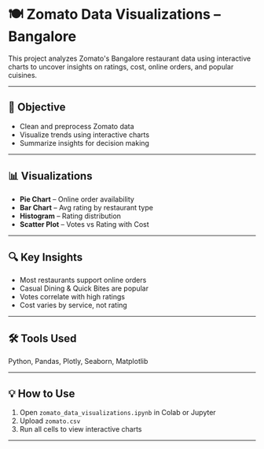 
# 🍽️ Zomato Data Visualizations – Bangalore

This project analyzes Zomato's Bangalore restaurant data using interactive charts to uncover insights on ratings, cost, online orders, and popular cuisines.

---

## 📌 Objective
- Clean and preprocess Zomato data  
- Visualize trends using interactive charts  
- Summarize insights for decision making  

---

## 📊 Visualizations
- **Pie Chart** – Online order availability  
- **Bar Chart** – Avg rating by restaurant type  
- **Histogram** – Rating distribution  
- **Scatter Plot** – Votes vs Rating with Cost  

---

## 🔍 Key Insights
- Most restaurants support online orders  
- Casual Dining & Quick Bites are popular  
- Votes correlate with high ratings  
- Cost varies by service, not rating  

---

## 🛠️ Tools Used
Python, Pandas, Plotly, Seaborn, Matplotlib

---

## 💡 How to Use
1. Open `zomato_data_visualizations.ipynb` in Colab or Jupyter  
2. Upload `zomato.csv`  
3. Run all cells to view interactive charts

---
